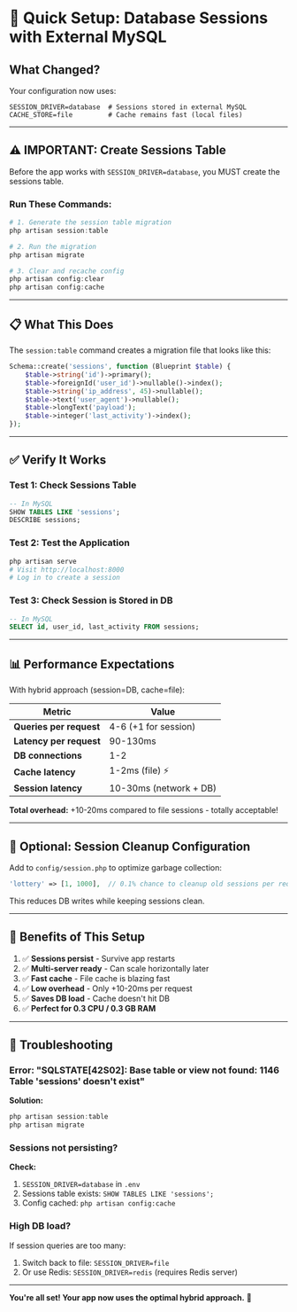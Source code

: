 # 🚀 Quick Setup: Database Sessions with External MySQL

## What Changed?

Your configuration now uses:

```properties
SESSION_DRIVER=database  # Sessions stored in external MySQL
CACHE_STORE=file         # Cache remains fast (local files)
```

---

## ⚠️ IMPORTANT: Create Sessions Table

Before the app works with `SESSION_DRIVER=database`, you MUST create the sessions table.

### Run These Commands:

```powershell
# 1. Generate the session table migration
php artisan session:table

# 2. Run the migration
php artisan migrate

# 3. Clear and recache config
php artisan config:clear
php artisan config:cache
```

---

## 📋 What This Does

The `session:table` command creates a migration file that looks like this:

```php
Schema::create('sessions', function (Blueprint $table) {
    $table->string('id')->primary();
    $table->foreignId('user_id')->nullable()->index();
    $table->string('ip_address', 45)->nullable();
    $table->text('user_agent')->nullable();
    $table->longText('payload');
    $table->integer('last_activity')->index();
});
```

---

## ✅ Verify It Works

### Test 1: Check Sessions Table

```sql
-- In MySQL
SHOW TABLES LIKE 'sessions';
DESCRIBE sessions;
```

### Test 2: Test the Application

```powershell
php artisan serve
# Visit http://localhost:8000
# Log in to create a session
```

### Test 3: Check Session is Stored in DB

```sql
-- In MySQL
SELECT id, user_id, last_activity FROM sessions;
```

---

## 📊 Performance Expectations

With hybrid approach (session=DB, cache=file):

| Metric                  | Value                  |
| ----------------------- | ---------------------- |
| **Queries per request** | 4-6 (+1 for session)   |
| **Latency per request** | 90-130ms               |
| **DB connections**      | 1-2                    |
| **Cache latency**       | 1-2ms (file) ⚡        |
| **Session latency**     | 10-30ms (network + DB) |

**Total overhead:** +10-20ms compared to file sessions - totally acceptable!

---

## 🔧 Optional: Session Cleanup Configuration

Add to `config/session.php` to optimize garbage collection:

```php
'lottery' => [1, 1000],  // 0.1% chance to cleanup old sessions per request
```

This reduces DB writes while keeping sessions clean.

---

## 🎯 Benefits of This Setup

1. ✅ **Sessions persist** - Survive app restarts
2. ✅ **Multi-server ready** - Can scale horizontally later
3. ✅ **Fast cache** - File cache is blazing fast
4. ✅ **Low overhead** - Only +10-20ms per request
5. ✅ **Saves DB load** - Cache doesn't hit DB
6. ✅ **Perfect for 0.3 CPU / 0.3 GB RAM**

---

## 🐛 Troubleshooting

### Error: "SQLSTATE[42S02]: Base table or view not found: 1146 Table 'sessions' doesn't exist"

**Solution:**

```powershell
php artisan session:table
php artisan migrate
```

### Sessions not persisting?

**Check:**

1. `SESSION_DRIVER=database` in `.env`
2. Sessions table exists: `SHOW TABLES LIKE 'sessions';`
3. Config cached: `php artisan config:cache`

### High DB load?

If session queries are too many:

1. Switch back to file: `SESSION_DRIVER=file`
2. Or use Redis: `SESSION_DRIVER=redis` (requires Redis server)

---

**You're all set! Your app now uses the optimal hybrid approach.** 🎉
